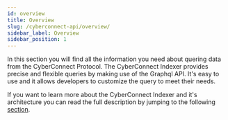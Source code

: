 ```yaml
---
id: overview
title: Overview
slug: /cyberconnect-api/overview/
sidebar_label: Overview
sidebar_position: 1
---
```


In this section you will find all the information you need about quering data from the CyberConnect Protocol. The CyberConnect Indexer provides precise and flexible queries by making use of the Graphql API. It's easy to use and it allows developers to customize the query to meet their needs.

If you want to learn more about the CyberConnect Indexer and it's architecture you can read the full description by jumping to the following [section](/protocol/cyberconnect-indexer/).
